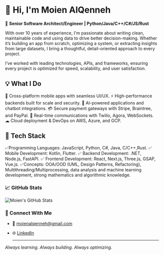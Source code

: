 <p align="center"></p>

# 👋 Hi, I'm Moien AlQenneh

🎯 **Senior Software Architect/Engineer | Python/Java/C++/C#/JS/Rust**

With over 10 years of experience, I'm passionate about writing clean, maintainable code and using data to drive better decision-making. Whether it’s building an app from scratch, optimizing a system, or extracting insights from large datasets, I bring a thoughtful, detail-oriented approach to every project.

I’ve worked with leading technologies, APIs, and frameworks, ensuring every project is optimized for speed, scalability, and user satisfaction.

## 💡 What I Do

📱 Cross-platform mobile apps with seamless UI/UX.
⚡ High-performance backends built for scale and security.
🤖 AI-powered applications and chatbot integrations.
💳 Secure payment gateways with Stripe, Braintree, and PayPal.
📡 Real-time communications with Twilio, Agora, WebSockets.
☁ Cloud deployment & DevOps on AWS, Azure, and GCP.

## 🔨 Tech Stack

✅Programming Languages: JavaScript, Python, C#, Java, C/C++,Rust.
✅ Mobile Development: Kotlin, Flutter.
✅ Backend Development: .NET, Node.js, FastAPI.
✅ Frontend Development: React, Next.js, Three.js, GSAP, Vue.js.
✅Concepts: OOA/OOD (UML, Design Patterns, Refactoring), Multithreading/Multiprocessing, data analysis and machine learning development, strong mathematics and algorithmic knowledge.

### 📈 GitHub Stats
![Moien's GitHub Stats](https://github-readme-stats.vercel.app/api?username=MoienQenneh&show_icons=true&theme=default)

### 🔗 Connect With Me
- 📧 moienalqenneh@gmail.com
- 🌐 [LinkedIn](https://www.linkedin.com/in/moien-qenneh-8862a938/)
  
  ---

*Always learning. Always building. Always optimizing.*
